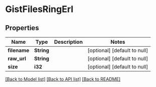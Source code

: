 # GistFilesRingErl

## Properties
Name | Type | Description | Notes
------------ | ------------- | ------------- | -------------
**filename** | **String** |  | [optional] [default to null]
**raw_url** | **String** |  | [optional] [default to null]
**size** | **i32** |  | [optional] [default to null]

[[Back to Model list]](../README.md#documentation-for-models) [[Back to API list]](../README.md#documentation-for-api-endpoints) [[Back to README]](../README.md)


